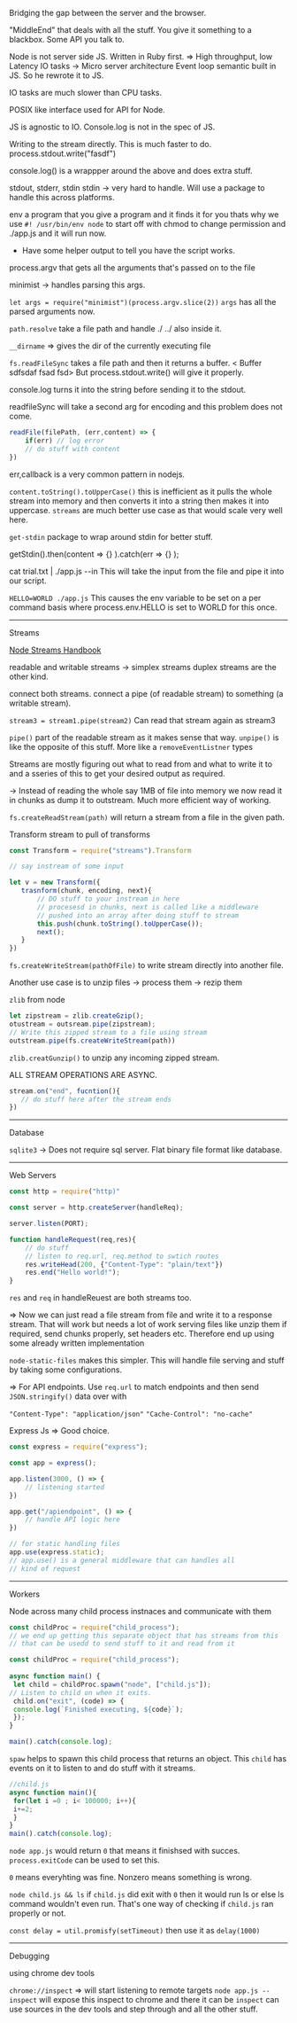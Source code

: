 Bridging the gap between the server and the browser.

"MiddleEnd" that deals with all the stuff. You give it something to a blackbox. Some API you talk to.

Node is not server side JS. Written in Ruby first. 
=> High throughput, low Latency IO tasks -> Micro server architecture
Event loop semantic built in JS. So he rewrote it to JS.

IO tasks are much slower than CPU tasks. 

POSIX like interface used for API for Node.

JS is agnostic to IO. Console.log is not in the spec of JS.

Writing to the stream directly. This is much faster to do.
process.stdout.write("fasdf")

console.log() is a wrappper around the above and does extra stuff.

stdout, stderr, stdin
stdin -> very hard to handle. Will use a package to handle this across platforms.

env a program that you give a program and it finds it for you
thats why we use 
`#! /usr/bin/env node` to start off with
chmod to change permission and ./app.js and it will run now.

- Have some helper output to tell you have the script works.

process.argv that gets all the arguments that's passed on to the file

minimist -> handles parsing this args.

`let args = require("minimist")(process.argv.slice(2))`
`args` has all the parsed arguments now.

`path.resolve` take a file path and handle ./ ../ also inside it. 

`__dirname` => gives the dir of the currently executing file

`fs.readFileSync` takes a file path and then it returns a buffer.
< Buffer sdfsdaf  fsad fsd>
But process.stdout.write() will give it properly.

console.log turns it into the string before sending it to the stdout.

readfileSync will take a second arg for encoding and this problem does not come.

```js
readFile(filePath, (err,content) => { 
	if(err) // log error
	// do stuff with content
})
```

err,callback is a very common pattern in nodejs.

`content.toString().toUpperCase()` this is inefficient as it pulls the whole stream into memory and then converts it into a string then makes it into uppercase. `streams` are much better use case as that would scale very well here.

`get-stdin` package to wrap around stdin for better stuff.

 getStdin().then(content => {} ).catch(err => {} );
 
 cat trial.txt | ./app.js --in
 This will take the input from the file and pipe it into our script.
 
 `HELLO=WORLD ./app.js` 
 This causes the env variable to be set on a per command basis where process.env.HELLO is set to WORLD for this once.
 
 ---
 
 Streams
 
 [Node Streams Handbook](https://github.com/substack/stream-handbook)
 
 readable and writable streams -> simplex streams
 duplex streams are the other kind.
 
 connect both streams. connect a pipe (of readable stream) to something (a writable stream).
 
 `stream3 = stream1.pipe(stream2)`
Can read that stream again as stream3
 
 `pipe()` part of the readable stream as it makes sense that way.
 `unpipe()` is like the opposite of this stuff. More like a `removeEventListner` types
 
 Streams are mostly figuring out what to read from and what to write it to and a sseries of this to get your desired output as required.
 
 -> Instead of reading the whole say 1MB of file into memory we now read it in chunks as dump it to outstream. Much more efficient way of working.
 
 `fs.createReadStream(path)` will return a stream from a file in the given path.
 
 Transform stream to pull of transforms
 
 ```js
 const Transform = require("streams").Transform
 
 // say instream of some input
 
 let v = new Transform({
 	trasnform(chunk, encoding, next){
		// DO stuff to your instream in here
		// procesesd in chunks, next is called like a middleware
		// pushed into an array after doing stuff to stream
		this.push(chunk.toString().toUpperCase());
		next();
	}
 })
 ```
 
 `fs.createWriteStream(pathOfFile)` to write stream directly into another file.
 
 Another use case is to unzip files -> process them -> rezip them
 
 `zlib` from node
 
 ```js
 let zipstream = zlib.createGzip();
 otustream = outsream.pipe(zipstream);
 // Write this zipped stream to a file using stream
 outstream.pipe(fs.createWriteStream(path))
 ```
 
 `zlib.creatGunzip()` to unzip any incoming zipped stream.
 
 ALL STREAM OPERATIONS ARE ASYNC. 
 
 ```js
 stream.on("end", fucntion(){
 	// do stuff here after the stream ends
 })
 ```
 
 ---
 
 Database
 
 `sqlite3` -> Does not require sql server. Flat binary file format like database.
 
 ---
 
 Web Servers
 
```js
const http = require("http)"

const server = http.createServer(handleReq);

server.listen(PORT);

function handleRequest(req,res){
	// do stuff
	// listen to req.url, req.method to swtich routes
	res.writeHead(200, {"Content-Type": "plain/text"})
	res.end("Hello world!");
}
```

`res` and `req` in handleReuest are both streams too.

=> Now we can just read a file stream from file and write it to a response stream. That will work but needs a lot of work serving files like unzip them if required, send chunks properly, set headers etc. Therefore end up using some already written implementation

`node-static-files` makes this simpler. This will handle file serving and stuff by taking some configurations.

=> For API endpoints. Use `req.url` to match endpoints and then send `JSON.stringify()` data over with

`"Content-Type": "application/json"`
`"Cache-Control": "no-cache"`

Express Js => Good choice.

```js
const express = require("express");

const app = express();

app.listen(3000, () => {
	// listening started
})

app.get("/apiendpoint", () => {
	// handle API logic here
})

// for static handling files
app.use(express.static); 
// app.use() is a general middleware that can handles all 
// kind of request
```

---

Workers

Node across many child process instnaces and communicate with them

```js
const childProc = require("child_process");
// we end up getting this separate object that has streams from this 
// that can be usedd to send stuff to it and read from it

const childProc = require("child_process");
  
async function main() {
 let child = childProc.spawn("node", ["child.js"]);
// Listen to child on when it exits.
 child.on("exit", (code) => {
 console.log(`Finished executing, ${code}`);
 });
}

main().catch(console.log);
```

`spaw` helps to spawn this child process that returns an object. This `child` has events on it to listen to and do stuff with it streams.

```js
//child.js
async function main(){
 for(let i =0 ; i< 100000; i++){
 i+=2;
 }
}
main().catch(console.log);
```

`node app.js` would return `0` that means it finishsed with succes.
`process.exitCode` can be used to set this.

`0` means everyhting was fine. 
Nonzero means something is wrong.

`node child.js && ls` if `child.js` did exit with `0` then it would run ls or else ls command wouldn't even run. That's one way of checking if `child.js` ran properly or not.

`const delay = util.promisfy(setTimeout)` then use it as `delay(1000)`

---

Debugging

using chrome dev tools

`chrome://inspect` => will start listening to remote targets
`node app.js --inspect`  will expose this inspect to chrome and there it can be `inspect` can use sources in the dev tools and step through and all the other stuff.


